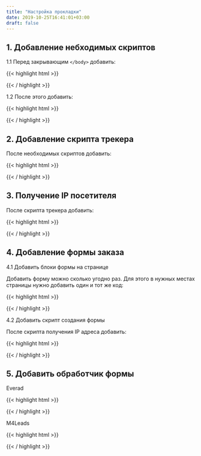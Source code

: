 ```yaml
---
title: "Настройка прокладки"
date: 2019-10-25T16:41:01+03:00
draft: false
---
```


## 1. Добавление небходимых скриптов
1.1 Перед закрывающим `</body>` добавить:

{{< highlight html >}}
<!-- НЕОБХОДИМЫЕ СКРИПТЫ -->
<script src="https://cdnjs.cloudflare.com/ajax/libs/jquery/3.4.1/jquery.min.js" integrity="sha256-CSXorXvZcTkaix6Yvo6HppcZGetbYMGWSFlBw8HfCJo=" crossorigin="anonymous"></script>
<script src="https://cdnjs.cloudflare.com/ajax/libs/js-url/2.5.3/url.min.js"></script>
<script src="https://cdnjs.cloudflare.com/ajax/libs/js-cookie/2.2.1/js.cookie.min.js"></script>
{{< / highlight >}}

1.2 После этого добавить:

{{< highlight html >}}
<!-- ЗАПИСЬ ПИКСЕЛЯ В COOKIES -->
<script>
	$(function() {
		if (url('?pixel')) Cookies.set('pixel', url('?pixel'), {expires: 30});
	});
</script>
{{< / highlight >}}


## 2. Добавление скрипта трекера

После необходимых скриптов добавить:

{{< highlight html >}}
<!-- DOLPHIN ТРЕКЕР -->
<script src="https://beta.dolphin.ru.com/js/tracker.min.js"></script>
{{< / highlight >}}

## 3. Получение IP посетителя

После скрипта трекера добавить:

{{< highlight html >}}
<!-- ПОЛУЧЕНИЕ IP ПОСЕТИТЕЛЯ -->
<script>
    $.getJSON("http://gd.geobytes.com/GetCityDetails?callback=?",function(t){window.ip=t.geobytesremoteip});
</script>
{{< / highlight >}}

## 4. Добавление формы заказа

4.1 Добавить блоки формы на странице

Добавить форму можно сколько угодно раз. Для этого в нужных местах страницы нужно добавить один и тот же код:

{{< highlight html >}}
<div class="prelander-form"></div>
{{< / highlight >}}

4.2 Добавить скрипт создания формы

После скрипта получения IP адреса добавить:

{{< highlight html >}}
<!-- СОЗДАНИЕ ФОРМ -->
<script>
    $(function () {
        $.ajax('https://beta.dolphin.ru.com/widgets/prelander-form.php', {
            method: 'post',
            data: {
                offer_name: 'НАЗВАНИЕ ОФФЕРА',
                price: 196,
                currency: 'руб'
            },
            success: function(formHtml) {
                $('div.prelander-form').each(function(i, div) {
                    $(div).html( formHtml );
                });
                $.getScript('https://beta.dolphin.ru.com/widgets/prelander-form-countdown.js');
                $('head').append('<link rel="stylesheet" href="https://beta.dolphin.ru.com/widgets/prelander-form.css" type="text/css" />');
            }
        })
    });
</script>
{{< / highlight >}}

## 5. Добавить обработчик формы

Everad

{{< highlight html >}}
<!-- ИНТЕГРАЦИЯ С ПП -->
<script>
    $(function() {
    $('body').on('submit', 'form', function(e) {
        e.preventDefault();

        form = this;
        button = $(this).find('button[type="submit"]');
        buttonText = $(button).text();

        $(button).text('Обработка...');

        data = {
            fullName: $(this).find('input[name="name"]').val(),
            campaign_id: 906780,
            ip: window.ip,
            phone: $(this).find('input[name="phone"]').val(),
            country_code: 'RU',
            click_id: Cookies.get('click_id'),
            user_id: Cookies.get('user_id')
        };

        if (!data.fullName) {
            alert('Заполните ФИО!');
            return;
        }

        if (!data.phone) {
            alert('Введите телефон!');
            return;
        }

        console.log(data);

        $.ajax('https://beta.dolphin.ru.com/everad.php', {
            method: 'post',
            data: data,
            success: function(r) {
                $(button).text(buttonText);
                location.href = 'thanks.html';
            }
        });
    });
});
</script>
{{< / highlight >}}

M4Leads

{{< highlight html >}}
<!-- ИНТЕГРАЦИЯ С ПП -->
<script>
	$(function() {
    $('body').on('submit', 'form', function(e) {
        e.preventDefault();

        form = this;
        button = $(this).find('button[type="submit"]');
        buttonText = $(button).text();

        $(button).text('Обработка...');

        data = {
            fullName: $(this).find('input[name="name"]').val(),
            offerId: 322,
            phone: $(this).find('input[name="phone"]').val(),
            partnerId: 293895,
            'access-token': '71c437d5bf75a76ff5d89c24b567f047',
            country: 'KZ',
            price: 0,
            sub_id: ['dolphin', Cookies.get('click_id'), Cookies.get('user_id')]
        };

        if (!data.fullName) {
            alert('Заполните ФИО!');
            return;
        }

        if (!data.phone) {
            alert('Введите телефон!');
            return;
        }

        console.log(data);

        $.ajax('https://api.m4leads.com/order/add', {
            method: 'get',
            data: data,
            success: function(r) {
                $(button).text(buttonText);
                location.href = 'thanks.html';
            }
        })
    });
});
</script>
{{< / highlight >}}